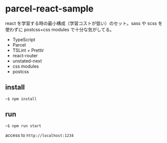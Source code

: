 # parcel-react-sample

react を学習する時の最小構成（学習コストが低い）のセット。sass や scss を使わずに postcss+css modules で十分な気がしてる。

- TypeScript
- Parcel
- TSLint + Prettir
- react-router
- unstated-next
- css modules
- postcss

## install

```
~$ npm install
```

## run

```
~$ npm run start
```

access to `http://localhost:1234`
